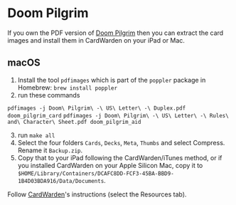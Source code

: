 # Doom Pilgrim

If you own the PDF version of [Doom Pilgrim](https://www.warclawgames.com/Doom-Pilgrim.html) then you can extract the card images and install them in CardWarden on your iPad or Mac.

## macOS

1. Install the tool `pdfimages` which is part of the `poppler` package in Homebrew: `brew install poppler`
2. run these commands

`pdfimages -j Doom\ Pilgrim\ -\ US\ Letter\ -\ Duplex.pdf doom_pilgrim_card`
`pdfimages -j Doom\ Pilgrim\ -\ US\ Letter\ -\ Rules\ and\ Character\ Sheet.pdf doom_pilgrim_aid`

3. run `make all`
4. Select the four folders `Cards`, `Decks`, `Meta`, `Thumbs` and select Compress. Rename it `Backup.zip`.
5. Copy that to your iPad following the CardWarden/iTunes method, or if you installed CardWarden on your Apple Silicon Mac, copy it to `$HOME/Library/Containers/DCAFC8DD-FCF3-45BA-BBD9-1B4D03BDA916/Data/Documents`.

Follow [CardWarden](http://cardwarden.com)'s instructions (select the Resources tab).

